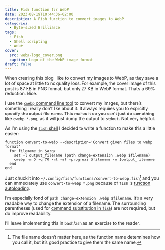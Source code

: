```yaml
---
title: Fish function for WebP
date: 2023-08-19T10:44:36+02:00
description: A Fish function to convert images to WebP
categories:
  - Byte-sized Brilliance
tags:
  - Fish
  - Shell scripting
  - WebP
cover:
  src: webp-logo_cover.png
  caption: Logo of the WebP image format
draft: false
---
```


When creating this blog I like to convert my images to WebP, as they save a lot of space at little to no quality loss.
For example, the cover image of this post is 87 KB in PNG format, but only 27 KB in WebP format. That’s a 69%
reduction. Nice.

I use the [`cwebp` command line tool](https://developers.google.com/speed/webp/docs/cwebp) to convert my images, but
there’s something I really don’t like about it. It always requires you to explicitly specify the output file name.
This makes it so you can't just do something like `cwebp *.png`, as it will just dump the output to `stdout`. Not very
helpful.

As I’m using the [`fish` shell](https://fishshell.com) I decided to write a function to make this a little easier:

```fish
function convert-to-webp --description='Convert given files to webp format'
  for filename in $argv
    set -l output_filename (path change-extension .webp $filename)
    cwebp -m 6 -q 70 -mt -af -progress $filename -o $output_filename
  end
end
```

Just chuck it into `~/.config/fish/functions/convert-to-webp.fish`[^1] and you can immediately
use `convert-to-webp *.png` because of `fish`
’s [function autoloading](https://fishshell.com/docs/current/language.html#autoloading-functions).

I’m especially fond of `path change-extension .webp $filename`. It’s a very readable way to change the extension of a
filename. The surrounding parentheses (used
for [command substitution in `fish`](https://fishshell.com/docs/current/language.html#command-substitution)) are not
required, but do improve readability.

I’ll leave implementing this in `bash`/`zsh` as an exercise to the reader.

[^1]: The file name doesn’t matter here, as the function name determines how you call it, but it’s good practice to give
them the same name.